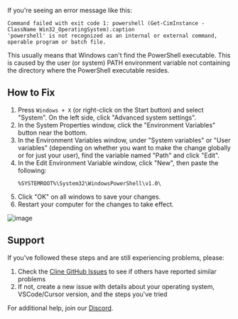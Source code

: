 If you're seeing an error message like this:

```
Command failed with exit code 1: powershell (Get-CimInstance -ClassName Win32_OperatingSystem).caption
'powershell' is not recognized as an internal or external command,
operable program or batch file.
```

This usually means that Windows can't find the PowerShell executable. This is caused by the user (or system) PATH environment variable not containing the directory where the PowerShell executable resides.

## How to Fix

1. Press `Windows + X` (or right-click on the Start button) and select "System". On the left side, click "Advanced system settings".
2. In the System Properties window, click the "Environment Variables" button near the bottom.  
3. In the Environment Variables window, under "System variables" or "User variables" (depending on whether you want to make the change globally or for just your user), find the variable named "Path" and click "Edit".  
4. In the Edit Environment Variable window, click "New", then paste the following:
   ```
   %SYSTEMROOT%\System32\WindowsPowerShell\v1.0\
   ```  
5. Click "OK" on all windows to save your changes.  
6. Restart your computer for the changes to take effect.

![image](https://github.com/user-attachments/assets/a0e2ec9b-d9f8-4b9d-b7c5-758960e68eaa)

## Support

If you've followed these steps and are still experiencing problems, please:

1. Check the [Cline GitHub Issues](https://github.com/clinebot/cline/issues) to see if others have reported similar problems
2. If not, create a new issue with details about your operating system, VSCode/Cursor version, and the steps you've tried

For additional help, join our [Discord](https://discord.gg/cline).